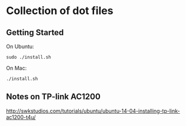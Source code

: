 # Collection of dot files

Getting Started
---------------
On Ubuntu:

    sudo ./install.sh

On Mac:

    ./install.sh

Notes on TP-link AC1200
-----------------------
http://swkstudios.com/tutorials/ubuntu/ubuntu-14-04-installing-tp-link-ac1200-t4u/

